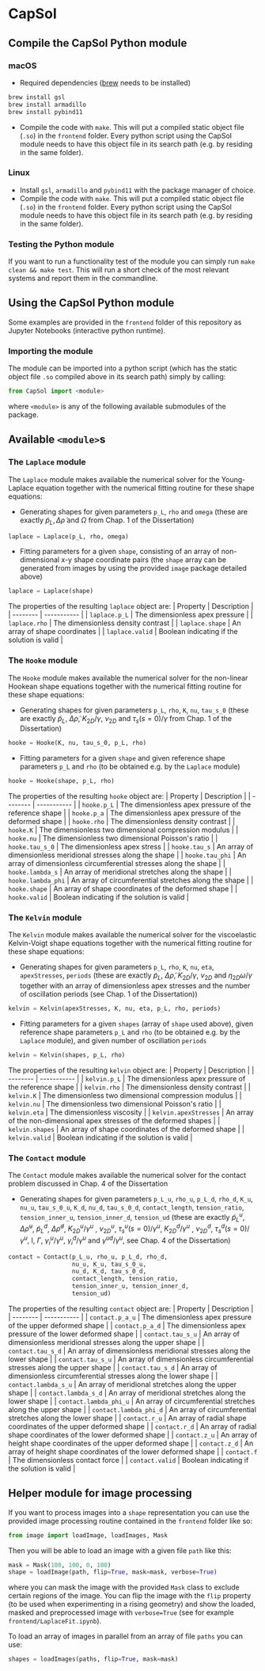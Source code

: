 # CapSol
## Compile the CapSol Python module
### macOS
* Required dependencies ([brew](https://brew.sh) needs to be installed)
```bash
brew install gsl
brew install armadillo
brew install pybind11
```
* Compile the code with `make`. This will put a compiled static object file (`.so`) in the `frontend` folder. Every python script using the CapSol module needs to have this object file in its search path (e.g. by residing in the same folder).

### Linux
* Install `gsl`, `armadillo` and `pybind11` with the package manager of choice.
* Compile the code with `make`. This will put a compiled static object file (`.so`) in the `frontend` folder. Every python script using the CapSol module needs to have this object file in its search path (e.g. by residing in the same folder).

### Testing the Python module
If you want to run a functionality test of the module you can simply run `make clean && make test`. This will run a short check of the most relevant systems and report them in the commandline.

## Using the CapSol Python module
Some examples are provided in the `frontend` folder of this repository as Jupyter Notebooks (interactive python runtime).

### Importing the module
The module can be imported into a python script (which has the static object file `.so` compiled above in its search path) simply by calling:
```python
from CapSol import <module>
```
where `<module>` is any of the following available submodules of the package.

## Available `<module>`s
### The `Laplace` module
The `Laplace` module makes available the numerical solver for the Young-Laplace
equation together with the numerical fitting routine for these shape equations:

* Generating shapes for given parameters `p_L`, `rho` and `omega` (these are exactly $\tilde{p}_L, \Delta\tilde{\rho}$ and $\Omega$ from Chap. 1 of the Dissertation)
```python
laplace = Laplace(p_L, rho, omega)
```

* Fitting parameters for a given `shape`, consisting of an array of non-dimensional x-y shape coordinate pairs (the `shape` array can be generated from images by using the provided `image` package detailed above)
```python
laplace = Laplace(shape)
```

The properties of the resulting `laplace` object are:
| Property | Description |
| -------- | ----------- |
| `laplace.p_L` | The dimensionless apex pressure |
| `laplace.rho` | The dimensionless density contrast |
| `laplace.shape` | An array of shape coordinates |
| `laplace.valid` | Boolean indicating if the solution is valid |

### The `Hooke` module
The `Hooke` module makes available the numerical solver for the non-linear Hookean shape
equations together with the numerical fitting routine for these shape equations:

* Generating shapes for given parameters `p_L`, `rho`, `K`, `nu`, `tau_s_0` (these are exactly $\tilde{p}_L$, $\Delta\tilde{\rho}$, $K_{2D} / \gamma$, $\nu_{2D}$ and $\tau_s(s = 0) / \gamma$ from Chap. 1 of the Dissertation)
```python
hooke = Hooke(K, nu, tau_s_0, p_L, rho)
```

* Fitting parameters for a given `shape` and given reference shape parameters `p_L` and `rho` (to be obtained e.g. by the `Laplace` module)
```python
hooke = Hooke(shape, p_L, rho)
```

The properties of the resulting `hooke` object are:
| Property | Description |
| -------- | ----------- |
| `hooke.p_L` | The dimensionless apex pressure of the reference shape |
| `hooke.p_a` | The dimensionless apex pressure of the deformed shape |
| `hooke.rho` | The dimensionless density contrast |
| `hooke.K` | The dimensionless two dimensional compression modulus |
| `hooke.nu` | The dimensionless two dimensional Poisson's ratio |
| `hooke.tau_s_0` | The dimensionless apex stress |
| `hooke.tau_s` | An array of dimensionless meridional stresses along the shape |
| `hooke.tau_phi` | An array of dimensionless circumferential stresses along the shape |
| `hooke.lambda_s` | An array of meridional stretches along the shape |
| `hooke.lambda_phi` | An array of circumferential stretches along the shape |
| `hooke.shape` | An array of shape coordinates of the deformed shape |
| `hooke.valid` | Boolean indicating if the solution is valid |

### The `Kelvin` module
The `Kelvin` module makes available the numerical solver for the viscoelastic Kelvin-Voigt shape
equations together with the numerical fitting routine for these shape equations:

* Generating shapes for given parameters `p_L`, `rho`, `K`, `nu`, `eta`, `apexStresses`, `periods` (these are exactly $\tilde{p}_L$, $\Delta\tilde{\rho}$, $K_{2D} / \gamma$, $\nu_{2D}$ and $\eta_{2D} \omega / \gamma$ together with an array of dimensionless apex stresses and the number of oscillation periods (see Chap. 1 of the Dissertation))
```python
kelvin = Kelvin(apexStresses, K, nu, eta, p_L, rho, periods)
```

* Fitting parameters for a given `shapes` (array of `shape` used above), given reference shape parameters `p_L` and `rho` (to be obtained e.g. by the `Laplace` module), and given number of oscillation `periods`
```python
kelvin = Kelvin(shapes, p_L, rho)
```

The properties of the resulting `kelvin` object are:
| Property | Description |
| -------- | ----------- |
| `kelvin.p_L` | The dimensionless apex pressure of the reference shape |
| `kelvin.rho` | The dimensionless density contrast |
| `kelvin.K` | The dimensionless two dimensional compression modulus |
| `kelvin.nu` | The dimensionless two dimensional Poisson's ratio |
| `kelvin.eta` | The dimensionless viscosity |
| `kelvin.apexStresses` | An array of the non-dimensional apex stresses of the deformed shapes |
| `kelvin.shapes` | An array of shape coordinates of the deformed shape |
| `kelvin.valid` | Boolean indicating if the solution is valid |

### The `Contact` module
The `Contact` module makes available the numerical solver for the contact problem discussed in Chap. 4 of the Dissertation

* Generating shapes for given parameters `p_L_u`, `rho_u`, `p_L_d`, `rho_d`, `K_u`, `nu_u`, `tau_s_0_u`, `K_d`, `nu_d`, `tau_s_0_d`, `contact_length`, `tension_ratio`, `tension_inner_u`, `tension_inner_d`, `tension_ud`  (these are exactly $\tilde{p}_L^u$, $\Delta\tilde{\rho}^u$, $\tilde{p}_L^d$, $\Delta\tilde{\rho}^d$, $K_{2D}^u / \gamma^u$ , $\nu_{2D}^u$, $\tau_s^u(s = 0) / \gamma^u$, $K_{2D}^d / \gamma^u$ , $\nu_{2D}^d$, $\tau_s^d(s = 0) / \gamma^u$, l, $\Gamma$, $\gamma^u_i / \gamma^u$,  $\gamma^d_i / \gamma^u$ and $\gamma^{ud} / \gamma^u$, see Chap. 4 of the Dissertation)
```python
contact = Contact(p_L_u, rho_u, p_L_d, rho_d,
                  nu_u, K_u, tau_s_0_u,
                  nu_d, K_d, tau_s_0_d,
                  contact_length, tension_ratio,
                  tension_inner_u, tension_inner_d,
                  tension_ud)
```

The properties of the resulting `contact` object are:
| Property | Description |
| -------- | ----------- |
| `contact.p_a_u` | The dimensionless apex pressure of the upper deformed shape |
| `contact.p_a_d` | The dimensionless apex pressure of the lower deformed shape |
| `contact.tau_s_u` | An array of dimensionless meridional stresses along the upper shape |
| `contact.tau_s_d` | An array of dimensionless meridional stresses along the lower shape |
| `contact.tau_s_u` | An array of dimensionless circumferential stresses along the upper shape |
| `contact.tau_s_d` | An array of dimensionless circumferential stresses along the lower shape |
| `contact.lambda_s_u` | An array of meridional stretches along the upper shape |
| `contact.lambda_s_d` | An array of meridional stretches along the lower shape |
| `contact.lambda_phi_u` | An array of circumferential stretches along the upper shape |
| `contact.lambda_phi_d` | An array of circumferential stretches along the lower shape |
| `contact.r_u` | An array of radial shape coordinates of the upper deformed shape |
| `contact.r_d` | An array of radial shape coordinates of the lower deformed shape |
| `contact.z_u` | An array of height shape coordinates of the upper deformed shape |
| `contact.z_d` | An array of height shape coordinates of the lower deformed shape |
| `contact.f` | The dimensionless contact force |
| `contact.valid` | Boolean indicating if the solution is valid |

## Helper module for image processing
If you want to process images into a `shape` representation you can use the provided image processing routine contained in the `frontend` folder like so:
```python
from image import loadImage, loadImages, Mask
```
Then you will be able to load an image with a given file `path` like this:
```python
mask = Mask(100, 100, 0, 100)
shape = loadImage(path, flip=True, mask=mask, verbose=True)
```
where you can mask the image with the provided `Mask` class to exclude certain regions of the image. You can flip the image with the `flip` property (to be used when experimenting in a rising geometry) and show the loaded, masked and preprocessed image with `verbose=True` (see for example `frontend/LaplaceFit.ipynb`).

To load an array of images in parallel from an array of file `paths` you can use:
```python
shapes = loadImages(paths, flip=True, mask=mask)
```


